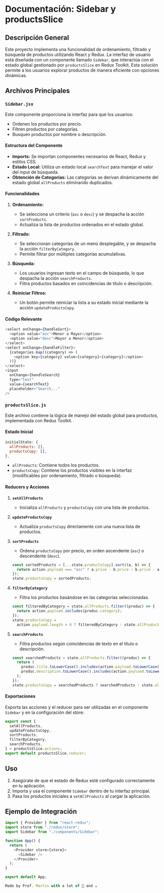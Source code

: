 # Documentación: Sidebar y productsSlice

## Descripción General

Este proyecto implementa una funcionalidad de ordenamiento, filtrado y búsqueda de productos utilizando React y Redux. La interfaz de usuario está diseñada con un componente llamado `Sidebar`, que interactúa con el estado global gestionado por `productsSlice` en Redux Toolkit. Esta solución permite a los usuarios explorar productos de manera eficiente con opciones dinámicas.

## Archivos Principales

### `Sidebar.jsx`

Este componente proporciona la interfaz para que los usuarios:

- Ordenen los productos por precio.
- Filtren productos por categorías.
- Busquen productos por nombre o descripción.

#### Estructura del Componente

- **Imports:** Se importan componentes necesarios de React, Redux y estilos CSS.
- **Estado Local:** Utiliza un estado local `searchText` para manejar el valor del input de búsqueda.
- **Obtención de Categorías:** Las categorías se derivan dinámicamente del estado global `allProducts` eliminando duplicados.

#### Funcionalidades

1. **Ordenamiento:**

   - Se selecciona un criterio (`asc` o `desc`) y se despacha la acción `sortProducts`.
   - Actualiza la lista de productos ordenados en el estado global.

2. **Filtrado:**

   - Se seleccionan categorías de un menú desplegable, y se despacha la acción `filterByCategory`.
   - Permite filtrar por múltiples categorías acumulativas.

3. **Búsqueda:**

   - Los usuarios ingresan texto en el campo de búsqueda, lo que despacha la acción `searchProducts`.
   - Filtra productos basados en coincidencias de título o descripción.

4. **Reiniciar Filtros:**
   - Un botón permite reiniciar la lista a su estado inicial mediante la acción `updateProductsCopy`.

#### Código Relevante

```javascript
<select onChange={handleSort}>
  <option value="asc">Menor a Mayor</option>
  <option value="desc">Mayor a Menor</option>
</select>
<select onChange={handleFilter}>
  {categories.map((category) => (
    <option key={category} value={category}>{category}</option>
  ))}
</select>
<input
  onChange={handleSearch}
  type="text"
  value={searchText}
  placeholder="Search..."
/>
```

### `productsSlice.js`

Este archivo contiene la lógica de manejo del estado global para productos, implementada con Redux Toolkit.

#### Estado Inicial

```javascript
initialState: {
  allProducts: [],
  productsCopy: [],
},
```

- `allProducts`: Contiene todos los productos.
- `productsCopy`: Contiene los productos visibles en la interfaz (modificables por ordenamiento, filtrado o búsqueda).

#### Reducers y Acciones

1. **`setAllProducts`**

   - Inicializa `allProducts` y `productsCopy` con una lista de productos.

2. **`updateProductsCopy`**

   - Actualiza `productsCopy` directamente con una nueva lista de productos.

3. **`sortProducts`**

   - Ordena `productsCopy` por precio, en orden ascendente (`asc`) o descendente (`desc`).

   ```javascript
   const sortedProducts = [...state.productsCopy].sort((a, b) => {
     return action.payload === "asc" ? a.price - b.price : b.price - a.price;
   });
   state.productsCopy = sortedProducts;
   ```

4. **`filterByCategory`**

   - Filtra los productos basándose en las categorías seleccionadas.

   ```javascript
   const filteredByCategory = state.allProducts.filter((produc) => {
     return action.payload.includes(produc.category);
   });
   state.productsCopy =
     action.payload.length > 0 ? filteredByCategory : state.allProducts;
   ```

5. **`searchProducts`**
   - Filtra productos según coincidencias de texto en el título o descripción.
   ```javascript
   const searchedProducts = state.allProducts.filter((produc) => {
     return (
       produc.title.toLowerCase().includes(action.payload.toLowerCase()) ||
       produc.description.toLowerCase().includes(action.payload.toLowerCase())
     );
   });
   state.productsCopy = searchedProducts ? searchedProducts : state.allProducts;
   ```

#### Exportaciones

Exporta las acciones y el reducer para ser utilizadas en el componente `Sidebar` y en la configuración del store:

```javascript
export const {
  setAllProducts,
  updateProductsCopy,
  sortProducts,
  filterByCategory,
  searchProducts,
} = productsSlice.actions;
export default productsSlice.reducer;
```

## Uso

1. Asegúrate de que el estado de Redux esté configurado correctamente en tu aplicación.
2. Importa y usa el componente `Sidebar` dentro de tu interfaz principal.
3. Pasa los productos iniciales a `setAllProducts` al cargar la aplicación.

## Ejemplo de Integración

```javascript
import { Provider } from "react-redux";
import store from "./redux/store";
import Sidebar from "./components/Sidebar";

function App() {
  return (
    <Provider store={store}>
      <Sidebar />
    </Provider>
  );
}

export default App;

Made by Prof. Martin with a lot of 💖 and ☕
```
